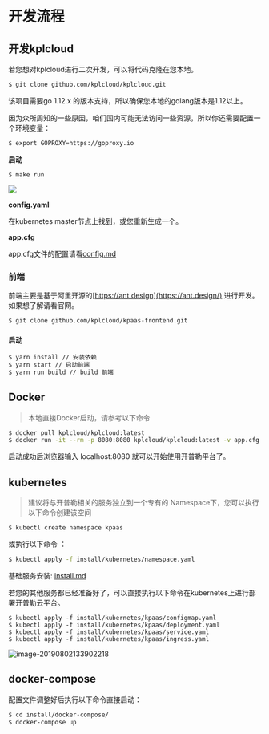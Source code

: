 # 开发流程

## 开发kplcloud

若您想对kplcloud进行二次开发，可以将代码克隆在您本地。

```bash
$ git clone github.com/kplcloud/kplcloud.git
```

该项目需要go 1.12.x 的版本支持，所以确保您本地的golang版本是1.12以上。

因为众所周知的一些原因，咱们国内可能无法访问一些资源，所以你还需要配置一个环境变量：

```bash
$ export GOPROXY=https://goproxy.io
```

**启动**

```text
$ make run
```

![](http://source.qiniu.cnd.nsini.com/images/2019/08/9f/96/8c/20190802-59d5b707bb9bc63d80b20bc09609f05d.jpeg?imageView2/2/w/1280/interlace/0/q/70)

**config.yaml**

在kubernetes master节点上找到，或您重新生成一个。

**app.cfg**

app.cfg文件的配置请看[config.md](../start/config.md)



### 前端

前端主要是基于阿里开源的[https://ant.design](https://ant.design/) 进行开发。如果想了解请看官网。

```bash
$ git clone github.com/kplcloud/kpaas-frontend.git
```

#### 启动

```bash
$ yarn install // 安装依赖
$ yarn start // 启动前端
$ yarn run build // build 前端
```



## Docker

> 本地直接Docker启动，请参考以下命令

```bash
$ docker pull kplcloud/kplcloud:latest
$ docker run -it --rm -p 8080:8080 kplcloud/kplcloud:latest -v app.cfg:/etc/kplcloud/app.cfg -v config.yaml:/etc/kplcloud/config.yaml
```

启动成功后浏览器输入 localhost:8080 就可以开始使用开普勒平台了。

## kubernetes

> 建议将与开普勒相关的服务独立到一个专有的 Namespace下，您可以执行以下命令创建该空间

```bash
$ kubectl create namespace kpaas
```

或执行以下命令 ：

```bash
$ kubectl apply -f install/kubernetes/namespace.yaml
```

基础服务安装: [install.md](https://github.com/icowan/cloud-website/tree/8f255be9ee74e1dcb3bab1373025dc200a1b89f5/install/README.md)

若您的其他服务都已经准备好了，可以直接执行以下命令在kubernetes上进行部署开普勒云平台。

```text
$ kubectl apply -f install/kubernetes/kpaas/configmap.yaml
$ kubectl apply -f install/kubernetes/kpaas/deployment.yaml
$ kubectl apply -f install/kubernetes/kpaas/service.yaml
$ kubectl apply -f install/kubernetes/kpaas/ingress.yaml
```

![image-20190802133902218](http://source.qiniu.cnd.nsini.com/images/2019/08/19/4a/6f/20190802-7643b01efd1ef58f6b393e4d4ad19e8e.jpeg?imageView2/2/w/1280/interlace/0/q/70)

## docker-compose

配置文件调整好后执行以下命令直接启动：

```bash
$ cd install/docker-compose/
$ docker-compose up
```


